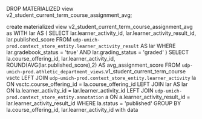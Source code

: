 DROP MATERIALIZED view v2_student_current_term_course_assignment_avg;

create materialized view v2_student_current_term_course_assignment_avg as
WITH
 lar AS (
 SELECT
   lar.learner_activity_id,
   lar.learner_activity_result_id,
   lar.published_score
 FROM
   `udp-umich-prod.context_store_entity.learner_activity_result` AS lar
 WHERE
   lar.gradebook_status = 'true'
   AND lar.grading_status = 'graded' )
SELECT
 la.course_offering_id,
 lar.learner_activity_id,
 ROUND(AVG(lar.published_score),2) AS avg_assignment_score
FROM
 `udp-umich-prod.athletic_department_views`.v1_student_current_term_course vsctc
LEFT JOIN
 `udp-umich-prod.context_store_entity.learner_activity` la
ON
 vsctc.course_offering_id = la.course_offering_id
LEFT JOIN
 lar AS lar
ON
 la.learner_activity_id = lar.learner_activity_id
LEFT JOIN
 `udp-umich-prod.context_store_entity.annotation` a
ON
 a.learner_activity_result_id = lar.learner_activity_result_id
WHERE
 la.status = 'published'
GROUP BY
 la.course_offering_id,
 lar.learner_activity_id
with data
